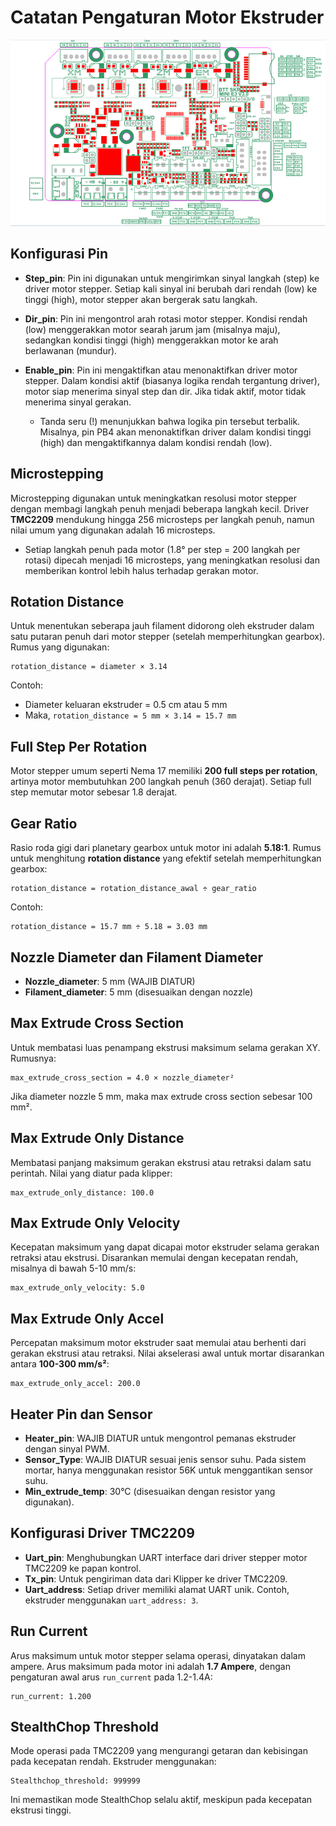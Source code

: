# Catatan Pengaturan Motor Ekstruder

![skr mini e3 v3](Foto/image.png)

## Konfigurasi Pin
- **Step_pin**: Pin ini digunakan untuk mengirimkan sinyal langkah (step) ke driver motor stepper. Setiap kali sinyal ini berubah dari rendah (low) ke tinggi (high), motor stepper akan bergerak satu langkah.
- **Dir_pin**: Pin ini mengontrol arah rotasi motor stepper. Kondisi rendah (low) menggerakkan motor searah jarum jam (misalnya maju), sedangkan kondisi tinggi (high) menggerakkan motor ke arah berlawanan (mundur).
- **Enable_pin**: Pin ini mengaktifkan atau menonaktifkan driver motor stepper. Dalam kondisi aktif (biasanya logika rendah tergantung driver), motor siap menerima sinyal step dan dir. Jika tidak aktif, motor tidak menerima sinyal gerakan.

    - Tanda seru (!) menunjukkan bahwa logika pin tersebut terbalik. Misalnya, pin PB4 akan menonaktifkan driver dalam kondisi tinggi (high) dan mengaktifkannya dalam kondisi rendah (low).

## Microstepping
Microstepping digunakan untuk meningkatkan resolusi motor stepper dengan membagi langkah penuh menjadi beberapa langkah kecil. Driver **TMC2209** mendukung hingga 256 microsteps per langkah penuh, namun nilai umum yang digunakan adalah 16 microsteps.

- Setiap langkah penuh pada motor (1.8° per step = 200 langkah per rotasi) dipecah menjadi 16 microsteps, yang meningkatkan resolusi dan memberikan kontrol lebih halus terhadap gerakan motor.

## Rotation Distance
Untuk menentukan seberapa jauh filament didorong oleh ekstruder dalam satu putaran penuh dari motor stepper (setelah memperhitungkan gearbox). Rumus yang digunakan:

```
rotation_distance = diameter × 3.14
```

Contoh:
- Diameter keluaran ekstruder = 0.5 cm atau 5 mm
- Maka, `rotation_distance = 5 mm × 3.14 = 15.7 mm`

## Full Step Per Rotation
Motor stepper umum seperti Nema 17 memiliki **200 full steps per rotation**, artinya motor membutuhkan 200 langkah penuh (360 derajat). Setiap full step memutar motor sebesar 1.8 derajat.

## Gear Ratio
Rasio roda gigi dari planetary gearbox untuk motor ini adalah **5.18:1**. Rumus untuk menghitung **rotation distance** yang efektif setelah memperhitungkan gearbox:

```
rotation_distance = rotation_distance_awal ÷ gear_ratio
```

Contoh:
```
rotation_distance = 15.7 mm ÷ 5.18 = 3.03 mm
```

## Nozzle Diameter dan Filament Diameter
- **Nozzle_diameter**: 5 mm (WAJIB DIATUR)
- **Filament_diameter**: 5 mm (disesuaikan dengan nozzle)

## Max Extrude Cross Section
Untuk membatasi luas penampang ekstrusi maksimum selama gerakan XY. Rumusnya:

```
max_extrude_cross_section = 4.0 × nozzle_diameter²
```

Jika diameter nozzle 5 mm, maka max extrude cross section sebesar 100 mm².

## Max Extrude Only Distance
Membatasi panjang maksimum gerakan ekstrusi atau retraksi dalam satu perintah. Nilai yang diatur pada klipper:

```
max_extrude_only_distance: 100.0
```

## Max Extrude Only Velocity
Kecepatan maksimum yang dapat dicapai motor ekstruder selama gerakan retraksi atau ekstrusi. Disarankan memulai dengan kecepatan rendah, misalnya di bawah 5-10 mm/s:

```
max_extrude_only_velocity: 5.0
```

## Max Extrude Only Accel
Percepatan maksimum motor ekstruder saat memulai atau berhenti dari gerakan ekstrusi atau retraksi. Nilai akselerasi awal untuk mortar disarankan antara **100-300 mm/s²**:

```
max_extrude_only_accel: 200.0
```

## Heater Pin dan Sensor
- **Heater_pin**: WAJIB DIATUR untuk mengontrol pemanas ekstruder dengan sinyal PWM.
- **Sensor_Type**: WAJIB DIATUR sesuai jenis sensor suhu. Pada sistem mortar, hanya menggunakan resistor 56K untuk menggantikan sensor suhu.
- **Min_extrude_temp**: 30°C (disesuaikan dengan resistor yang digunakan).

## Konfigurasi Driver TMC2209
- **Uart_pin**: Menghubungkan UART interface dari driver stepper motor TMC2209 ke papan kontrol.
- **Tx_pin**: Untuk pengiriman data dari Klipper ke driver TMC2209.
- **Uart_address**: Setiap driver memiliki alamat UART unik. Contoh, ekstruder menggunakan `uart_address: 3`.

## Run Current
Arus maksimum untuk motor stepper selama operasi, dinyatakan dalam ampere. Arus maksimum pada motor ini adalah **1.7 Ampere**, dengan pengaturan awal arus `run_current` pada 1.2-1.4A:

```
run_current: 1.200
```

## StealthChop Threshold
Mode operasi pada TMC2209 yang mengurangi getaran dan kebisingan pada kecepatan rendah. Ekstruder menggunakan:

```
Stealthchop_threshold: 999999
```

Ini memastikan mode StealthChop selalu aktif, meskipun pada kecepatan ekstrusi tinggi.